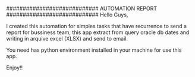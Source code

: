 ############################ AUTOMATION REPORT ############################
Hello Guys,

I created this automation for simples tasks that have recurrence to send a report for bussiness team, this app extract from query oracle db dates and writing in arquive excel (XLSX) and send to email.

You need has python environment installed in your machine for use this app.

Enjoy!!
